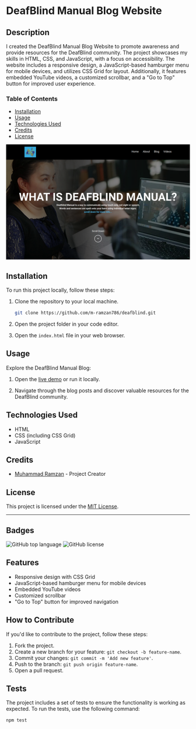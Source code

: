 # DeafBlind Manual Blog Website

## Description

I created the DeafBlind Manual Blog Website to promote awareness and provide resources for the DeafBlind community. The project showcases my skills in HTML, CSS, and JavaScript, with a focus on accessibility. The website includes a responsive design, a JavaScript-based hamburger menu for mobile devices, and utilizes CSS Grid for layout. Additionally, it features embedded YouTube videos, a customized scrollbar, and a "Go to Top" button for improved user experience.

### Table of Contents

- [Installation](#installation)
- [Usage](#usage)
- [Technologies Used](#technologies-used)
- [Credits](#credits)
- [License](#license)

![Deafblind Blog Screenshot](assets/images/deafblind-thumbnail.png)

## Installation

To run this project locally, follow these steps:

1. Clone the repository to your local machine.
    ```bash
    git clone https://github.com/m-ramzan786/deafblind.git
    ```

2. Open the project folder in your code editor.

3. Open the `index.html` file in your web browser.

## Usage

Explore the DeafBlind Manual Blog:

1. Open the [live demo](https://deafblind.vercel.app/) or run it locally.

2. Navigate through the blog posts and discover valuable resources for the DeafBlind community.

## Technologies Used

- HTML
- CSS (including CSS Grid)
- JavaScript

## Credits

- [Muhammad Ramzan](https://github.com/m-ramzan786) - Project Creator

## License

This project is licensed under the [MIT License](LICENSE).

---

## Badges

![GitHub top language](https://img.shields.io/github/languages/top/m-ramzan786/deafblind)
![GitHub license](https://img.shields.io/github/license/m-ramzan786/deafblind)

## Features

- Responsive design with CSS Grid
- JavaScript-based hamburger menu for mobile devices
- Embedded YouTube videos
- Customized scrollbar
- "Go to Top" button for improved navigation

## How to Contribute

If you'd like to contribute to the project, follow these steps:

1. Fork the project.
2. Create a new branch for your feature: `git checkout -b feature-name`.
3. Commit your changes: `git commit -m 'Add new feature'`.
4. Push to the branch: `git push origin feature-name`.
5. Open a pull request.

## Tests

The project includes a set of tests to ensure the functionality is working as expected. To run the tests, use the following command:
```bash
npm test

